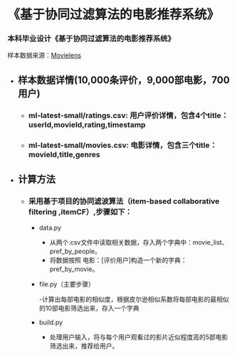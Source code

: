 # 《基于协同过滤算法的电影推荐系统》

### 本科毕业设计《基于协同过滤算法的电影推荐系统》

样本数据来源：[Movielens](https://grouplens.org/datasets/movielens/)

- ## 样本数据详情(10,000条评价，9,000部电影，700用户)
    - ### ml-latest-small/ratings.csv: 用户评价详情，包含4个title：userId,movieId,rating,timestamp
    - ### ml-latest-small/movies.csv: 电影详情，包含三个title：movieId,title,genres

- ## 计算方法
    - ### 采用基于项目的协同滤波算法（item-based collaborative filtering ,itemCF）,步骤如下：

        - data.py

            - 从两个.csv文件中读取相关数据，存入两个字典中：movie_list、pref_by_people。
            - 将数据按照 电影：[评价用户]构造一个新的字典：pref_by_movie。

        - file.py（主要步骤）

            -计算出每部电影的相似度，根据皮尔逊相似系数将每部电影的最相似的10部电影筛选出来，存入一个字典
        - build.py

            - 处理用户输入，将与每个用户观看过的影片近似程度高的5部电影筛选出来，推荐给用户。

